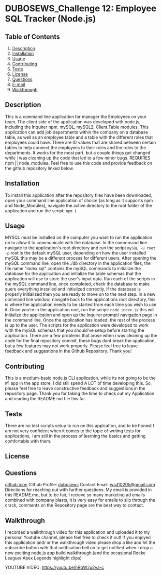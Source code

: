 # DUBOSEWS_Challenge 12: Employee SQL Tracker (Node.js)

## Table of Contents
  1. [Description](#description) 
  2. [Installation](#installation)
  3. [Usage](#usage)  
  4. [Contributing](#contributing)
  5. [Tests](#tests)
  6. [License](#license)
  7. [Questions](#questions)
  8. [E-mail](#e-mail)
  9. [Walkthrough](#walkthrough)

## Description
This is a command line application for manager the Employees on your team. The client side of the application was developed with node.js, including the Inquirer npm, mySQL, mySQL2, Client.Table modules. This application can add job departments within the company on a database table, as well as an employee table and a table with the different roles that employees could have. There are ID values that are shared between certain tables to help connect the employees to their roles and the roles to the departments. It works for the most part, but a couple things got changed while i was cleaning up the code that led to a few minor bugs. REQUIRES npm || node_modules. Feel free to use this code and provide feedback on the github repository linked below. 

## Installation
To install this application after the repository files have been downloaded, open your command line application of choice (as long as it supports npm and Node_Modules), navigate the active directory to the root folder of the application and run the script: ```npm i```

## Usage
MYSQL must be installed on the computer you want to run the application on to allow it to communicate with the database. In the commmand line navigate to the application's root directory and run the script ```mySQL -u root -p``` root is the default mySQL user, depending on how the user installed mySQL this may be a different process for different users. After opening the mySQL command line, open the ./db directory in the application files, the file name "index.sql" contains the mySQL commands to initialize the database for the application and initialize the table schemas that the application will use to store the user's input data. Run each of the scripts in the mySQL command line, once completed, check the database to make suere everything installed and initialized correctly. If the database is properly initialized then you are ready to move on to the next step. In a new command line window, navigate back to the applications root directory, this is where the application needs to be started from each time you wish to use it. Once you're in the application root, run the script: ```node index.js``` this will initialize the application and open up the Inquirer prompt/ navigation page in the command line. Once the application has loaded, the rest of the process is up to the user. The scripts for the application were developed to work with the mySQL schemas that you should've setup before starting the applicaiton. There are a few problems that arose when i was cleaning up the code for the final repository commit, these bugs dont break the application, but a few features may not work properly. Please feel free to leave feedback and suggestions in the Github Repository. Thank you!

## Contributing
This is a medium-basic node.js CLI application, while its not going to be the #1 app in the app store, I did still spend A LOT of time developing this. So, please feel free to leave constructive feedback and suggestions in the repository page. Thank you for taking the time to check out my Application and reading the README.md file this far.

## Tests
There are no test scripts setup to run on this applcation, and to be honest I am not very confident when it comes to the topic of writing tests for applications, I am still in the process of learning the basics and getting comfortable with them.

## License
 

## Questions
[github icon](./github-icon-small.png)
Github Profile: [dubosews](https://github.com/dubosews)
Contact Email: [wsd10205@gmail.com](mailto:wsd10205@gmail.com)
Directions for reaching out with further questions:
    My email is provided in this README.md, but to be fair, I recieve so many marketing ad emails combined with company blasts, it is very easy for emails to slip through the crack, comments on the Repository page are the best way to contact.


## Walkthrough
I recorded a walkthrough video for this application and uploaded it to my personal Youtube channel, please feel free to check it out! If you enjoyed this application and/ or the walkthrough video please drop a like and hit the subscribe button with that notification bell on to get notified when I drop a new exciting node.js app build walkthrough.(and the occasional Rocke League/ Apex Legends highlight clips)

YOUTUBE VIDEO: https://youtu.be/hRqW2u2va-c